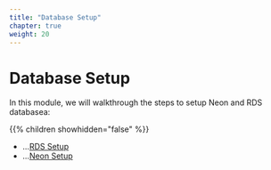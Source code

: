 ```yaml
---
title: "Database Setup"
chapter: true
weight: 20
---
```


# Database Setup

In this module, we will walkthrough the steps to setup Neon and RDS databasea:

{{% children showhidden="false" %}}

* ...[RDS Setup](/content/2_ModuleOne/1_RDSSetup/_index.md)
* ...[Neon Setup](/content/2_ModuleOne/2_NeonSetup/_index.md)

